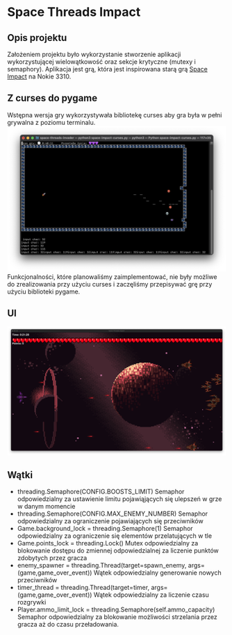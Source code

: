 # Space Threads Impact
## Opis projektu
Założeniem projektu było wykorzystanie stworzenie aplikacji wykorzystującej wielowątkowość oraz sekcje krytyczne (mutexy i semaphory).
Aplikacja jest grą, która jest inspirowana starą grą [Space Impact](https://www.youtube.com/watch?v=tKobl50jrLk)  na Nokie 3310.

## Z curses do pygame
Wstępna wersja gry wykorzystywała bibliotekę curses aby gra była w pełni grywalna z poziomu terminalu. 
![Cursed Space Impact](https://github.com/SzymonSergiusz/SO2-space-threads-invader/blob/main/cursed-game-image)
Funkcjonalności, które planowaliśmy zaimplementować, nie były możliwe do zrealizowania przy użyciu curses i zaczęliśmy przepisywać grę przy użyciu biblioteki pygame.

## UI 
![UI](https://github.com/SzymonSergiusz/SO2-space-threads-invader/blob/main/ui.png?raw=true)
## Wątki
- threading.Semaphore(CONFIG.BOOSTS_LIMIT)
Semaphor odpowiedzialny za ustawienie limitu pojawiąjących się ulepszeń w grze w danym momencie
- threading.Semaphore(CONFIG.MAX_ENEMY_NUMBER) 
Semaphor odpowiedzialny za ograniczenie pojawiających się przeciwników
-  Game.background_lock = threading.Semaphore(1)
Semaphor odpowiedzialny za ograniczenie się elementów przelatujących w tle
-  Game.points_lock = threading.Lock() 
Mutex odpowiedzialny za blokowanie dostępu do zmiennej odpowiedzialnej za liczenie punktów zdobytych przez gracza
- enemy_spawner = threading.Thread(target=spawn_enemy, args=(game,game_over_event))
Wątek odpowiedzialny generowanie nowych przeciwników
- timer_thread = threading.Thread(target=timer, args=(game,game_over_event))
Wątek odpowiedzialny za liczenie czasu rozgrywki
- Player.ammo_limit_lock = threading.Semaphore(self.ammo_capacity)
Semaphor odpowiedzialny za blokowanie możliwości strzelania przez gracza aż do czasu przeładowania.
